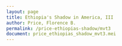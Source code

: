 ```yaml
---
layout: page
title: Ethiopia's Shadow in America, III
author: Price, Florence B.
permalink: /price-ethiopias-shadow/mvt3
document: price_ethiopias_shadow_mvt3.mei
---
```


<div id="notation" style="overflow-x: auto"></div>